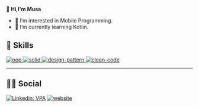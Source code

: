   **👋 Hi,I'm Musa**
- 👀 I’m interested in Mobile Programming.
- 🌱 I’m currently learning Kotlin.

## [](#-skills)<g-emoji class="g-emoji" alias="rocket" fallback-src="https://github.githubassets.com/images/icons/emoji/unicode/1f680.png">🚀</g-emoji> Skills

[![oop](https://camo.githubusercontent.com/8f31efecea2569aa57716d6c00e04c48627b8d1aa6a53d0702838b03661fdc23/68747470733a2f2f6d69726f2e6d656469756d2e636f6d2f6d61782f333834302f312a3668794165707932453557514d6f6d7a31444b452d512e706e67) ](#) [ ![solid](https://camo.githubusercontent.com/2ae6d4412eb6f60e0e6dd929f4c773c6c943ffdfff3a409fbdab34117c37e25b/68747470733a2f2f7777772e6d757261746f6e65722e6e65742f77702d636f6e74656e742f75706c6f6164732f323032302f30362f315f584f4d5450575470444c79706b7030373970395858672e706e67) ](#) [ ![design-pattern](https://camo.githubusercontent.com/513105da8a76b329f45d9296934ebe6f94112b2eab5b3f4b5ce6dc293f63f21f/68747470733a2f2f63646e2e79617a696c696d2e6e65742f66696c65732f75706c6f6164732f64656661756c742f64657369676e2d7061747465726e732d6e656469722d7461736172696d2d646573656e6c6572696e652d67656e656c2d6269722d62616b69732d62346532343361303937353061313865343065382e706e67) ](#) [![clean-code](https://camo.githubusercontent.com/9dfb77ae5e23382e8ba30ca9d89078aa5a5b22d6bc1eaf37c9892a3324314790/68747470733a2f2f6d69726f2e6d656469756d2e636f6d2f6d61782f313437322f312a65505a61325270626d6b47665254686a643544544c412e6a706567)](#) 

* * *


## [](#-social)<g-emoji class="g-emoji" alias="man" fallback-src="https://github.githubassets.com/images/icons/emoji/unicode/1f468.png">👨</g-emoji><g-emoji class="g-emoji" alias="woman" fallback-src="https://github.githubassets.com/images/icons/emoji/unicode/1f469.png">👩</g-emoji> Social 
[![Linkedin: VPA](https://camo.githubusercontent.com/a493f6833f99fb3c85788d6d9305e6b7a42b838e5ee5d138fd9a8214a7e77472/68747470733a2f2f696d672e736869656c64732e696f2f62616467652f6c696e6b6564696e2d2532333030373742352e7376673f267374796c653d666f722d7468652d6261646765266c6f676f3d6c696e6b6564696e266c6f676f436f6c6f723d7768697465)](https://www.linkedin.com/in/musaerbay/) 
[![website](https://camo.githubusercontent.com/b010174bf1db503c35a1e9ca24ca85ccf11ba79f0db19e3ce7bab1a86e8b9616/68747470733a2f2f696d672e736869656c64732e696f2f62616467652f676d61696c2d6631663266362e7376673f267374796c653d666f722d7468652d6261646765266c6f676f3d676d61696c266c6f676f436f6c6f723d726564)](mailto:musa4113@gmail.com)


<!---
- 📫 To reach me 
Musa4113/Musa4113 is a ✨ special ✨ repository because its `README.md` (this file) appears on your GitHub profile.
You can click the Preview link to take a look at your changes.
--->
